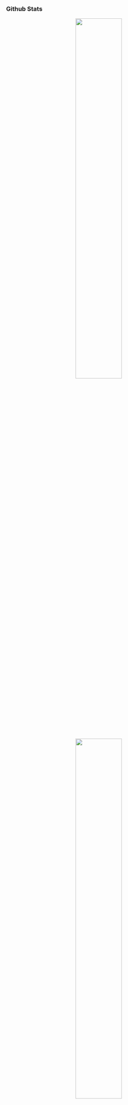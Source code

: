 
### Github Stats
<p align="center">
  <img height="50%" width="auto" src ="https://github-readme-stats.vercel.app/api?username=knowell41&show_icons=true&count_private=true&theme=tokyonight&hide_border=true&hide=issues,contribs&bg_color=00000000">
  <img height="50%" width="auto" src ="https://github-readme-stats.vercel.app/api/top-langs/?username=knowell41&layout=compact&hide_border=true&theme=tokyonight&bg_color=00000000&langs_count=6">
  <img height="50%" width="auto" src ="https://streak-stats.demolab.com/?user=knowell41&theme=highcontrast&hide_border=true">
</p>
